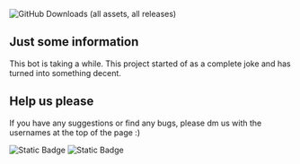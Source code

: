 ![GitHub Downloads (all assets, all releases)](https://img.shields.io/github/downloads/staxl4/staxlflorr4-bot/total?style=plastic)



## Just some information
This bot is taking a while.
This project started of as a complete joke and has turned into something decent.

## Help us please
If you have any suggestions or find any bugs, please dm us with the usernames at the top of the page :)

![Static Badge](https://img.shields.io/badge/Discord-_apollo147-blue?style=plastic&labelColor=%23000000)
![Static Badge](https://img.shields.io/badge/Discord-_staxlflorr-blue?style=plastic&labelColor=%23000000)
